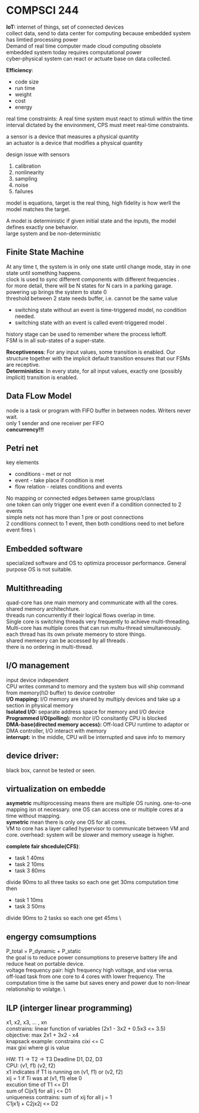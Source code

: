 # COMPSCI 244
**IoT:** internet of things, set of connected devices \
collect data, send to data center for computing because embedded system has limtied processing power \
Demand of real time computer made cloud computing obsolete \
embedded system today requires computational power \
cyber-physical system can react or actuate base on data collected. 

**Efficiency**:
- code size
- run time
- weight 
- cost
- energy
  
real time constraints: A real time system must react to stimuli within the time interval dictated by the environment, CPS must meet real-time constraints. 

a sensor is a device that measures a physical quantity \
an actuator is a device that modifies a physical quantity 

design issue with sensors
1. calibration
2. nonlinearity
3. sampling
4. noise
5. failures

model is equations, target is the real thing, high fidelity is how werll the model matches the target. 

A model is deterministic if given initial state and the inputs, the model defines exactly one behavior. \
large system and be non-deterministic 

## Finite State Machine
At any time t, the system is in only one state until change mode, stay in one state until something happens. \
clock is used to sync different components with different frequencies .\
for more detail, there will be N states for N cars in a parking garage. \
powering up brings the system to state 0 \
threshold between 2 state needs buffer, i.e. cannot be the same value 
- switching state without an event is time-triggered model, no condition needed.
- switching state with an event is called event-triggered model .

history stage can be used to remember where the process leftoff. \
FSM is in all sub-states of a super-state. 

**Receptiveness**: For any input values, some transition is enabled. Our
structure together with the implicit default transition ensures that
our FSMs are receptive. \
**Deterministics**: In every state, for all input values, exactly one (possibly
implicit) transition is enabled. 

## Data FLow Model
node is a task or program with FIFO buffer in between nodes. Writers never wait. \
only 1 sender and one receiver per FIFO \
**concurrency!!!**

## Petri net
key elements
- conditions - met or not
- event - take place if condition is met
- flow relation - relates conditions and events

No mapping or connected edges between same group/class \
one token can only trigger one event even if a condition connected to 2 events \
simple nets not has more than 1 pre or post connections \
2 conditions connect to 1 event, then both conditions need to met before event fires \

## Embedded software
specialized software and OS to optimiza processor performance. General purpose OS is not suitable. 

## Multithreading
quad-core has one main memory and communicate with all the cores. shared memory architechture. \
threads run concurrently if their logical flows overlap in time. \
Single core is switching threads very frequently to achieve multi-threading. \
Multi-core has multiple cores that can run multu-thread simultaneously. \
each thread has its own private memeory to store things. \
shared memeory can be accessed by all threads .\
there is no ordering in multi-thread. 

## I/O management
input device independent \
CPU writes command to memory and the system bus will ship command from memory(I\O buffer) to device controller \
**I/O mapping:** I/O memory are shared by multiply devices and take up a section in physical memory \
**Isolated I/O:** separate address space for memory and I/O device \
**Programmed I/O(polling):** monitor I/O consitantly CPU is blocked \
**DMA-base(directed memory access):** Off-load CPU runtime to adaptor or DMA controller, I/O interact with memory \
**interrupt:** in the middle, CPU will be interrupted and save info to memory

## device driver:
black box, cannot be tested or seen. 

## virtualization on embedde 
**asymetric** multiprocessing means there are multiple OS runing. one-to-one mapping isn ot necessary. one OS can access one or multiple cores at a time without mapping.  \
**symetric** mean there is only one OS for all cores. \
VM to core has a layer called hypervisor to communicate between VM and core. 
overhead: system will be slower and memory useage is higher. 

**complete fair shcedule(CFS)**:
- task 1 40ms
- task 2 10ms
- task 3 80ms

divide 90ms to all three tasks so each one get 30ms computation time \
then
- task 1 10ms
- task 3 50ms

divide 90ms to 2 tasks so each one get 45ms \

## engergy comsumptions
P_total = P_dynamic + P_static \
the goal is to reduce power consumptions to preserve battery life and reduce heat on portable device. \
voltage frequency pair: high frequency high voltage, and vise versa. \
 off-load task from one core to 4 cores with lower frequency. The computation time is the same but saves enery and power due to non-linear relationship to volatge. \

 ## ILP (interger linear programming)
 x1, x2, x3, ... , xn \
 constrains: linear function of variables (2x1 - 3x2 + 0.5x3 <= 3.5) \
 objective: max 2x1 + 3x2 - x4 \
 knapsack example: constrains cixi <= C \
 max gixi  where gi is value 

HW: T1 -> T2 -> T3 Deadline D1, D2, D3 \
CPU: (v1, f1) (v2, f2) \
x1 indicates if T1 is running on (v1, f1) or (v2, f2) \
xij = 1 if Ti was at (v1, f1) else 0 \
excution time of T1 <= D1 \
sum of Cijx1j for all j <= D1 \
uniqueness contrains: sum of xij for all j = 1 \
C1jx1j + C2jx2j <= D2